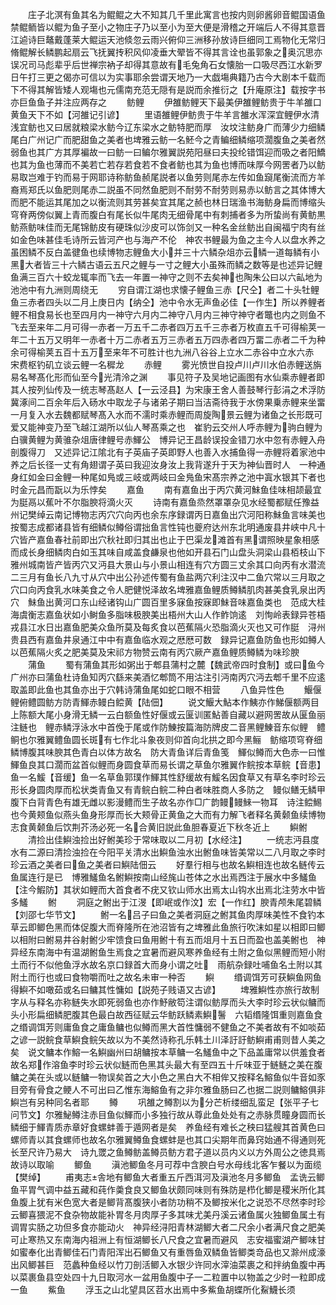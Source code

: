 <!-- { "loadSidebar": true } -->
　　庄子北溟有鱼其名为鲲鲲之大不知其几千里此寓言也按内则卵酱卵音鲲国语鱼禁鲲鲕皆以鲲为鱼子至小之物庄子乃以至小为至大便是滑稽之开端后人不得其意晋江逌诗巨鼇戴蓬莱大鲲运天池倐忽云雨兴俯仰三洲移孙放诗巨细同工焉物化无常归脩鲲解长鳞鹏起扇云飞抚翼抟积风仰凌垂大翚皆不得其言诠也虽郭象之奥沉思亦误况司马彪辈乎后世禅宗衲子却得其意故有毛兔角石女懐胎一口吸尽西江水新罗日午打三更之偈亦可信以为实事耶余尝谓天地乃一大戯塲典籍乃古今大剧本千载而下不得其解皆矮人观塲也元儒南充范无隠有是説而余推衍之【升庵原注】载按字书亦巨鱼鱼子并注应两存之
　　鲂鲤
　　伊雒鲂鲤天下最美伊雒鲤鲂贵于牛羊雒口黄鱼天下不如【河雒记引谚】
　　里语雒鲤伊鲂贵于牛羊言雒水浑深宜鲤伊水清浅宜鲂也又曰居就粮梁水鲂今辽东梁水之鲂特肥而厚　汝坟注鲂身广而薄少力细鳞尾白广州记广而肥甜鱼之美者也埤雅云鲂一名魾今之青鳊细鳞缩项濶腹鱼之美者然弱鱼也其广方其厚褊故一曰鲂一曰鳊尔雅翼説苑阳昼曰夫投纶错饵迎而吸之者阳鱎也其为鱼也薄而不美若亡若存若食若不食者鲂也其为鱼也博而味厚今网罟者乃以鲂易取岂难于钓而易于网耶诗称鲂鱼赪尾説者以鱼劳则尾赤左传如鱼竀尾衡流而方羊裔焉郑氏以鱼肥则尾赤二説虽不同然鱼肥则不耐劳不耐劳则易赤以鲂言之其体博大而肥不能运其尾加之以衡流则其劳甚矣宜其尾之赪也林日瑞渔书海鲂身扁而博缩头穹脊两傍似翼上青而腹白有尾长似牛尾肉无细骨尾中有刺捕者多为所蛰尚有黄鲂黒鲂燕鲂味佳而无尾锦鲂皮有硬珠似沙皮可以饰剑又一种名金丝鲂出自闽福宁肉有丝如金色味甚佳毛诗所云皆河产也与海产不伦　神农书鲤最为鱼之主今人以盘水养之虽困鳞不反白盖徤鱼也续博物志鲤鱼大小并三十六鳞杂俎亦云鳞一道每鳞有小黑大者皆三十六鳞古语云五尺之鲤与一寸之鲤大小虽殊而鳞之数等是也述异记鲤鱼满三百六十蛟龙辄率而飞去一年置一神守之则不去矣神也陶朱公曰以六畆地为池池中有九洲则周绕无
　　穷自谓江湖也求懐子鲤鱼三赤【尺仝】者二十头牡鲤鱼三赤者四头以二月上庚日内【纳仝】池中令水无声鱼必佳【一作生】所以养鲤者鲤不相食易长也至四月内一神守六月内二神守八月内三神守神守者鼈也内之则鱼不飞去至来年二月可得一赤者一万五千二赤者四万五千三赤者万枚直五千可得榆荚一年二十五万又明年一赤者十万二赤者五万三赤者五万四赤者四万畱二赤者二千为种余可得榆荚五百十五万至来年不可胜计也九洲八谷谷上立水二赤谷中立水六赤　宋费枢钓矶立谈云鲤一名穉龙
　　赤鲤
　　雾光愤世自投卢川卢川水伯赤鲤送旃易名琴髙化形而仙至今光清泠之渊
　　事见符子及吴地记画图有水仙乘赤鲤者即其人按列仙传及一统志琴髙赵人【一云泾县】为宋康王舍人善鼓琴行彭涓之术浮防冀涿间二百余年后入砀水中取龙子与诸弟子期曰当洁斋待我于水傍果乗赤鲤来坐畱一月复入水去魏都赋琴髙入水而不濡时乘赤鲤而周旋陶景云鲤为诸鱼之长形既可爱又能神变乃至飞越江湖所以仙人琴髙乘之也　崔豹云交州人呼赤鲤为驹白鲤为白骥黄鲤为黄骓杂俎唐律鲤号赤鯶公　博异记王昌龄误投金错刀水中忽有赤鲤入舟剖腹得刀　又述异记江隂北有子英庙子英即野人也善入水捕鱼得一赤鲤将着家池中养之后长径一丈有角翅谓子英曰我迎汝身汝上我背遂升于天为神仙晋时人　一种通身红如金曰金鲤一种尾如鳬或三岐或两岐曰金鳬鱼宋髙宗养之池中寘水银其下者也时金元昌而翫以为乐悖矣
　　嘉鱼
　　南有嘉鱼出于丙穴黄河鮇鱼佳味相颉最宜为脡鬲以蕉叶不尔脂腴将滴火灭
　　诗南有嘉鱼烝然罩罩杂见水经蜀都赋任豫益州记樊绰云南记博物志丙穴穴向丙也余东序録谓丙日嘉鱼出穴河阳称鮇鱼言味美也按蜀志成都诸县皆有细鳞似鳟俗谓拙鱼言性钝也夔府达州东北明通废县井峡中凡十穴皆产嘉鱼春社前即出穴秋社即归其出也止于巴渠龙滩首有黑谓照映星象相感而成长身细鳞肉白如玉其味自咸盖食鹻泉也他如开县石门山盘头洞梁山县栢枝山下雅州城南皆产皆丙穴又沔县大景山与小景山相连有穴方圆三丈余其口向丙有水潜流二三月有鱼长八九寸从穴中出公孙述传蜀有鱼盐两穴利注汉中二鱼穴常以三月取之穴口向丙食乳水味美食之令人肥健悦泽故名埤雅嘉鱼鲤质鳟鳞肌肉甚美食乳泉出丙穴　鮇鱼出黄河口东山经诸钩山广圆百里多寐鱼按寐即鮇音味嘉鱼类也　范成大桂海虞衡志嘉鱼状如小鲥鱼多脂味极腴美出梧州大山人作鲊饷逺　刘恂岭表録异苍梧戎县江水日出嘉鱼肥美众鱼所莫及每炙食以芭蕉隔火恐脂滴火灭也又可作脡　浔州贵县西有嘉鱼井泉通江中中有嘉鱼临水观之厯厯可数　録异记嘉鱼防鱼也形如鳟人以芭蕉隔火炙之肥美莫及宋祁方物赞云南有丙穴厥产嘉鱼鲤质鳟鳞为味珍腴
　　蒲鱼
　　蜀有蒲鱼其形如粥出于郫县蒲村之麓【魏武帝四时食制】或曰鱼今广州亦曰蒲鱼杜诗鱼知丙穴繇来美酒忆郫筒不用沽注引沔南丙穴沔去郫千里不应逺取盖即此鱼也其鱼亦出于穴韩诗蒲鱼尾如蛇口眼不相营
　　八鱼异性色
　　鰋偃鲤俯鳢圆鲂方防青鯶赤鳗白鲿黄【陆佃】
　　说文鰋大鮎本作鮧亦作鮷偃额两目上陈额大尾小身滑无鳞一云白额鱼性好偃或云匽训匿鮎善自藏以避网罟故从匽鱼丽注鲢也　鲤赤鳞浮泳水中首俛于尾或作防鯟按篇海防牌皮二音黑鲤鯟音东似鲤　鳢鲖也尔雅翼鳢鱼圆长斑有七作北斗象夜则仰首向北拱之即今黑鲡　鲂缩项穹脊细鳞博腹其味腴其色青白以体方故名　防大青鱼详后青鱼笺　鯶似鳟而大色赤一曰惟鯶鱼良其口濶而盆首似鲤而身圆食草而易长谓之草鱼尔雅翼作鲩按本草鲩【音患】鱼一名鰀【音缓】鱼一名草鱼郭璞作鯶其性舒缓故有鰀名因食草又有草名李时珍云形长身圆肉厚而松状类青鱼又有青鲩白鲩二种白者味胜商人多防之　鳗似鳝无鳞甲腹下白背青色有雄无雌以影漫鳢而生子故名亦作□广韵鳗鳗鯠一物耳　诗注鲿鯣也今黄颊鱼似燕头鱼身形厚而长大颊骨正黄鱼之大而有力解飞者释名黄颡鱼续博物志食黄颡鱼后饮荆芥汤必死一名合黄旧説此鱼胆春夏近下秋冬近上
　　鱮鲋
　　清捡出佳鱮浊捡出好鲋美珍于常味取以二月初【水经注】
　　一统志沔县度水有二源曰清捡浊捡在今阳平关清水出鱮鱼浊水出鲋鱼味皆美常以二八月取之李时珍云酒之美者曰鱼之美者曰鱮陆佃云
　　好羣行相与也故名鱮相连也故名鲢传云鱼属连行是已　博雅鱃鱼名鲋鱮按南山经旄山苍体之水出焉西注于展水中多鱃鱼【注今鰕防】其状如鲤而大首食者不疣又钦山师水出焉太山钩水出焉北注劳水中皆多鱃
　　鲋
　　洞庭之鲋出于江渂【即岷或作汶】宏【一作红】腴青颅朱尾碧鳞【刘邵七华节文】
　　鲋一名吕子曰鱼之美者洞庭之鲋其鱼肉厚味美性不食钓本草云即鲫色黑而体促腹大而脊隆所在池沼皆有之埤雅此鱼旅行吹沫如星以相即曰鲫以相附曰鲋易井谷射鲋少牢馈食曰鱼用鲋十有五而俎月十五日而盈也盖美鲋也　神异经东南海中有温湖鲋鱼生焉食之宜暑而避风寒养鱼经有土附之鱼似黑鲤而短小附土而行不似他鱼浮水故名京口録首大而身小谓之吐　雨航杂録吐哺鱼名土附以其附土而行也或曰食物嚼而吐之故名未审一种否
　　鱮
　　缗调饵芳可获鱮鱼网鱼得鱮不如噉茹或名曰鳙其性慵如【説苑子贱语又古谚】
　　埤雅鱮性亦旅行故制字从与释名亦称鲢失水即死弱鱼也亦作魣敝笱注谓似鲂厚而头大李时珍云状似鳙而头小形扁细鳞肥腹其色最白故西征赋云华鲂跃鳞素鱮鬐　六韬缗隆饵重则嘉鱼食之缗调饵芳则庸鱼食之庸鱼鳙也似鳟而黑大首性慵弱不健鱼之不美者故有不如啖茹之谚一説鲩食草鱮食鲩矢故以为不美然诗称孔乐韩土川泽訏訏鲂鱮甫甫则昔人美之矣　说文鳙本作鰫一名鱮幽州曰胡鳙按本草鳙一名鱃鱼中之下品盖庸常以供羞食者故名郑作溶鱼李时珍云状似鲢而色黑其头最大有至四五十斤味亚于鲢鲢之美在腹鳙之美在头或以鲢鳙一物误矣首之大小色之黑白大不相侔又按释名鰫鱼似牛音如豕目旁有骨食之鲠人不可出曰乙惟东海鰫鱼有之非尔雅鱼肠曰乙也据二説则鳙鰫俱非鱮岂有另种同名者耶
　　鳟
　　巩雒之鳟割以为分芒析缕细乱蛮足【张平子七问节文】尔雅鮅鳟注赤目鱼似鯶而小多独行故从尊此鱼处处有之赤脉贯瞳身圆而长鳞细于鯶青质赤章好食螺蚌善于遁网者是矣　养鱼经有难长之秧曰猛艘其首黄色曰螺师青以其食螺师也故名尔雅翼鳟鱼食螺蚌是也其口尖期年而鼻窍始通不得通则死长至尺许乃易大　诗九罭之鱼鳟鲂盖鳟员鲂方君子道以员内义以方外周公之徳具焉故诗以取喻
　　鲫鱼
　　滇池鲫鱼冬月可荐中含腴白号水母线北客乍餐以为面缆【樊绰】
　　甫夷志舎地有鲫鱼大者重五斤西洱河及滇池冬月多鲫鱼　孟诜云鲫鱼平胃气调中益五藏和莼作羮食良又鲫鱼状颇同味则有殊防是栉化鲫是稷米所化其鱼腹上犹有米色宽大者是鲫背髙腹狭小者防功稍不及鲫按米化之说恐不尽然李时珍云鲫喜猥泥不食杂物故能补胃冬月肉厚子多其味尤美丹溪云诸鱼属火独鲫鱼属土有调胃实肠之功但多食亦能动火　神异经浔阳青林湖鲫大者二尺余小者满尺食之肥美可止寒热又东南海内祖洲上有恒湖鲫长八尺食之宜暑而避风　志安福蜜湖产鲫味甘如蜜奉化出青鲫佳石门青阳浑出石鲫鱼又有重唇鱼双鳞鱼皆鲫类竒品也又滁州成濠出风鲫甚巨　范蠡种鱼经以竹刀剖活鲫入水银少许同水滓油菜裹之和拌纳鱼腹中再以菜裹鱼县空处四十九日取河水一盆用鱼腹中子一二粒置中以物盖之少时一粒即成一鱼
　　鮆鱼
　　浮玉之山北望具区苕水出焉中多鮆鱼胡蝶所化鮤鱴长须
